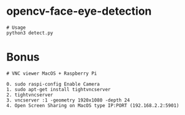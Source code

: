 # opencv-face-eye-detection

```
# Usage
python3 detect.py                              
```

# Bonus

```
# VNC viewer MacOS + Raspberry Pi

0. sudo raspi-config Enable Camera
1. sudo apt-get install tightvncserver
2. tightvncserver
3. vncserver :1 -geometry 1920x1080 -depth 24
4. Open Screen Sharing on MacOS type IP:PORT (192.168.2.2:5901)
```
